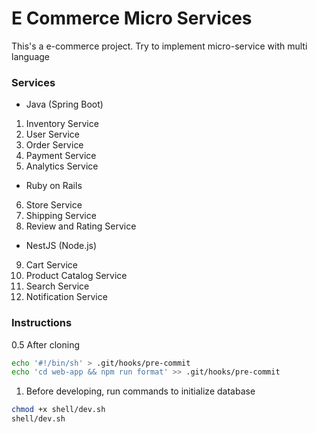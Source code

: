 # E Commerce Micro Services

This's a e-commerce project. Try to implement micro-service with multi language

### Services

- Java (Spring Boot)

1. Inventory Service
2. User Service
3. Order Service
4. Payment Service
5. Analytics Service

- Ruby on Rails

6. Store Service
7. Shipping Service
8. Review and Rating Service

- NestJS (Node.js)

9. Cart Service
10. Product Catalog Service
11. Search Service
12. Notification Service

### Instructions

0.5 After cloning

```bash
echo '#!/bin/sh' > .git/hooks/pre-commit
echo 'cd web-app && npm run format' >> .git/hooks/pre-commit
```

1. Before developing, run commands to initialize database

```sh
chmod +x shell/dev.sh
shell/dev.sh
```
